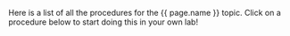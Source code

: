 <p>Here is a list of all the procedures for the {{ page.name }} topic. Click on a procedure below to start doing this in your own lab!</p>